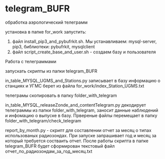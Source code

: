 # telegram_BUFR
обработка аэрологический телеграмм


установка
в папке for_work запустить:
 1. файл install_pip3_and_pybufrkit.sh. Мы устанавливаем: mysql-server, pip3, библиотеки: pybufrkit, mysqlclient
 2. файл script_create_base_and_user.sh - создаем базу и пользователя

Работа с телеграммами

запускать скрипты из папки telegram_BUFR

in_table_MYSQL_UGMS_and_Stations.py записывает в базу информацию о станциях и УГМС берет из файла for_work/index_Station_UGMS.txt

телеграмы скопировать в папку folder_with_telegram

in_table_MYSQL_releaseZonde_and_contentTelegram.py декодирует телеграммы из папки folder_with_telegram, заносит данные наблюдений и инфомацию о выпуске в базу. Првереные файлы перемещает в папку folder_with_telegram/check_telegram

report_by_month.py - скрипт для составлении отчет за месяц о типах использованых радиозондах. При запуске запрашивает год и месяц за который требуется состваить отчет. После работы скрипта в папке telegram_BUFR будет сформирован текстовый файл отчет_по_радиозондам_за_год_месяц.txt
